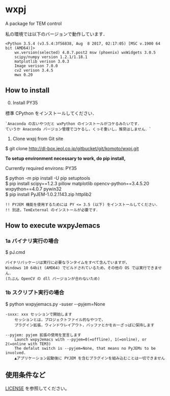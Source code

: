 wxpj
===============

A package for TEM control

私の環境では以下のバージョンで動作しています．

    <Python 3.5.4 (v3.5.4:3f56838, Aug  8 2017, 02:17:05) [MSC v.1900 64 bit (AMD64)]>
        wx.version(selected) 4.0.7.post2 msw (phoenix) wxWidgets 3.0.5
        scipy/numpy version 1.2.1/1.18.1
        matplotlib verison 3.0.3
        Image verison 7.0.0
        cv2 verison 3.4.5
        mwx 0.20


How to install
--------------

0. Install PY35 

標準 CPython をインストールしてください．

    `Anaconda の古いやつだと wxPython のインストールがコケるみたいです．
    ていうか Anaconda バージョン管理でコケるし，くっそ重いし，推奨はしません．`

<!-- pyJemacs_noarch_cp35_#date.7z を解凍して適当な場所に置く．7z が別途必要です．-->

1. Clone wxpj from Git site

$ git clone http://dl-box.jeol.co.jp/gitbucket/git/komoto/wxpj.git

**To setup environment necessary to work, do pip install,**

Currently required environs: PY35

$ python -m pip install -U pip setuptools  
$ pip install scipy==1.2.3 pillow matplotlib opencv-python==3.4.5.20 wxpython==4.0.7 pywin32  
$ pip install PyJEM-1.0.2.1143.zip httplib2  

    !! PYJEM 機能を使用するためには PY <= 3.5 (以下) をインストールしてください．
    !! 別途，TemExternal のインストールが必要です．


How to execute wxpyJemacs
-------------------------

### 1a バイナリ実行の場合
$ pJ.cmd

    バイナリパッケージは実行に必要なランタイムをすべて含んでいますが，
    Windows 10 64bit (AMD64) でビルドされているため，その他の OS では実行できません．
    (たぶん OpenCV の dll バージョンが合わないため)


### 1b スクリプト実行の場合
$ python wxpyjemacs.py -suser --pyjem=None

    -sxxx: xxx セッションで開始します
        セッションとは，プロジェクトファイル的なやつで，
        プラグイン拡張，ウィンドウレイアウト，バッファとかをおーざっぱに保持します

    --pyjem: pyjem 拡張の使用を宣言します
        Launch wxpyJemacs with --pyjem=0(=offline), 1(=online), or 2(=online with TEM3)
        The defalut switch is --pyjem=None, that means no PyJEMs to be involved.
        ▲アプリケーション起動後に PYJEM を含むプラグインを組み込むことは一切できません


使用条件など
------------

[LICENSE](./LICENSE) を参照してください。
